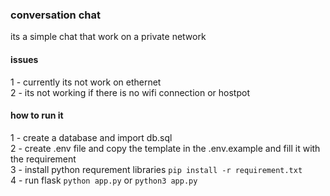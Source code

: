 ### conversation chat 
its a simple chat that work on a private network 

#### issues 
1 - currently its not work on ethernet <br>
2 - its not working if there is no wifi connection or hostpot  


#### how to run it 
1 - create a database and import db.sql <br>
2 - create .env file and copy the template in the .env.example and fill it with the requirement <br>
3 - install python requrement libraries `pip install -r requirement.txt` <br>
4 - run flask `python app.py` or `python3 app.py`<br>
